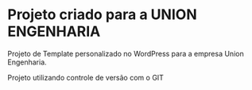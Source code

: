 # Projeto criado para a UNION ENGENHARIA

Projeto de Template personalizado no WordPress para a empresa Union Engenharia.

Projeto utilizando controle de versão com o GIT
